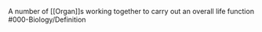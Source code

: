 A number of [[Organ]]s working together to carry out an overall life function
#000-Biology/Definition 